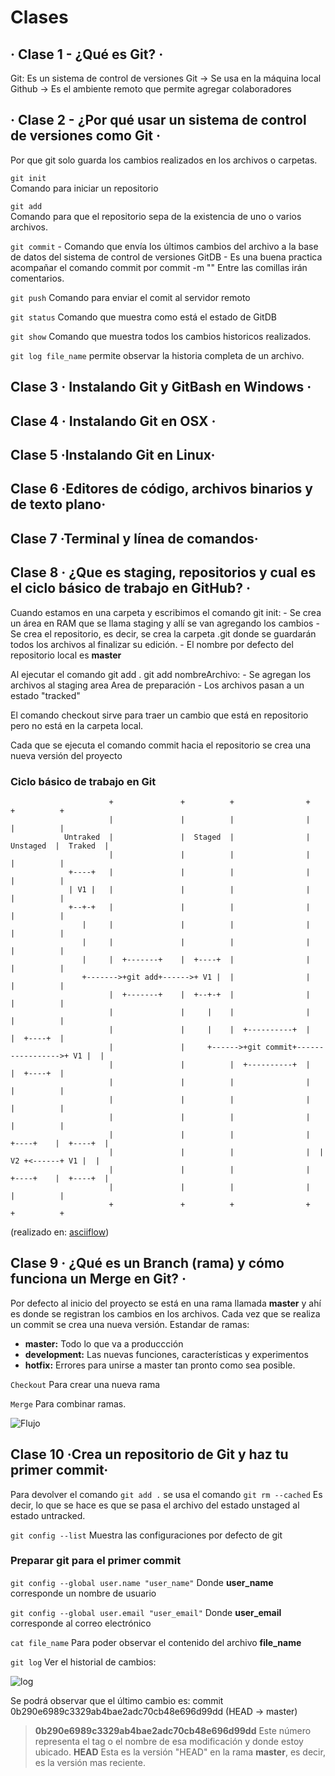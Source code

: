 # Clases

## · Clase 1 - ¿Qué es Git? ·

Git: Es un sistema de control de versiones
Git -> Se usa en la máquina local
Github -> Es el ambiente remoto que permite agregar colaboradores

## · Clase 2 - ¿Por qué usar un sistema de control de versiones como Git ·

Por que git solo guarda los cambios realizados en los archivos o carpetas.

``git init``  
    Comando para iniciar un repositorio

``git add``  
    Comando para que el repositorio sepa de la existencia de uno o varios archivos.

``git commit``
    - Comando que envía los últimos cambios del archivo a la base de datos del sistema de control de versiones GitDB
    - Es una buena practica acompañar el comando commit por commit -m "" Entre las comillas irán comentarios.

``git push``
    Comando para enviar el comit al servidor remoto

``git status``
    Comando que muestra como está el estado de GitDB

``git show``
    Comando que muestra todos los cambios historicos realizados.

``git log file_name``
    permite observar la historia completa de un archivo.

## Clase 3 · Instalando Git y GitBash en Windows ·

## Clase 4 · Instalando Git en OSX ·

## Clase 5 ·Instalando Git en Linux·

## Clase 6 ·Editores de código, archivos binarios y de texto plano·

## Clase 7 ·Terminal y línea de comandos·

## Clase 8 · ¿Que es staging, repositorios y cual es el ciclo básico de trabajo en GitHub? ·

Cuando estamos en una carpeta y escribimos el comando git init:
    - Se crea un área en RAM que se llama staging y allí se van agregando los cambios
    - Se crea el repositorio, es decir, se crea la carpeta .git donde se guardarán todos los archivos al finalizar su edición.
    - El nombre por defecto del repositorio local es **master**

Al ejecutar el comando git add . git add nombreArchivo:
    - Se agregan los archivos al staging area Area de preparación
    - Los archivos pasan a un estado "tracked"

El comando checkout sirve para traer un cambio que está en repositorio pero no está en la carpeta local.

Cada que se ejecuta el comando commit hacia el repositorio se crea una nueva versión del proyecto

### Ciclo básico de trabajo en Git

                          +               +          +                +            +          +
                          |               |          |                |            |          |
                Untraked  |               |  Staged  |                |  Unstaged  |  Traked  |
                          |               |          |                |            |          |
                 +----+   |               |          |                |            |          |
                 | V1 |   |               |          |                |            |          |
                 +--+-+   |               |          |                |            |          |
                    |     |               |          |                |            |          |
                    |     |               |          |                |            |          |
                    |     |  +-------+    |  +----+  |                |            |          |
                    +------->+git add+------>+ V1 |  |                |            |          |
                          |  +-------+    |  +--+-+  |                |            |          |
                          |               |     |    |                |            |          |
                          |               |     |    |  +----------+  |            |  +----+  |
                          |               |     +------>+git commit+----------------->+ V1 |  |
                          |               |          |  +----------+  |            |  +----+  |
                          |               |          |                |            |          |
                          |               |          |                |            |          |
                          |               |          |                |            |          |
                          |               |          |                |  +----+    |  +----+  |
                          |               |          |                |  | V2 +<------+ V1 |  |
                          |               |          |                |  +----+    |  +----+  |
                          |               |          |                |            |          |
                          +               +          +                +            +          +

(realizado en: [asciiflow](http://asciiflow.com/))

## Clase 9 · ¿Qué es un Branch (rama) y cómo funciona un Merge en Git? ·

Por defecto al inicio del proyecto se está en una rama llamada **master** y ahí es donde se registran los cambios en los archivos.
Cada vez que se realiza un commit se crea una nueva versión.
Estandar de ramas:

- **master:** Todo lo que va a produccción
- **development:** Las nuevas funciones, características y experimentos
- **hotfix:**  Errores para unirse a master tan pronto como sea posible.

``Checkout`` Para crear una nueva rama

``Merge`` Para combinar ramas.

![Flujo](https://i.imgur.com/TQASU2Y.png)

## Clase 10 ·Crea un repositorio de Git y haz tu primer commit·

Para devolver el comando `git add .` se usa el comando `git rm --cached`
Es decir, lo que se hace es que se pasa el archivo del estado unstaged al estado untracked.

`git config --list`
Muestra las configuraciones por defecto de git

### Preparar git para el primer commit

`git config --global user.name "user_name"`
Donde **user_name** corresponde un nombre de usuario

`git config --global user.email "user_email"`
Donde **user_email** corresponde al correo electrónico

`cat file_name`
Para poder observar el contenido del archivo **file_name**

`git log`
Ver el historial de cambios:

![log](https://i.imgur.com/o6mzNkx.png)

Se podrá observar que el último cambio es:
commit 0b290e6989c3329ab4bae2adc70cb48e696d99dd (HEAD -> master)

> **0b290e6989c3329ab4bae2adc70cb48e696d99dd** Este número representa el tag o el nombre de esa modificación y donde estoy ubicado.
> **HEAD** Esta es la versión "HEAD" en la rama **master**, es decir, es la versión mas reciente.
